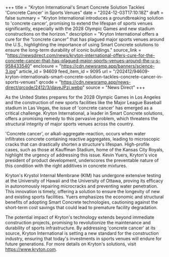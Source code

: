 +++
title = "Kryton International's Smart Concrete Solution Tackles 'Concrete Cancer' in Sports Venues"
date = "2024-12-03T17:10:18Z"
draft = false
summary = "Kryton International introduces a groundbreaking solution to 'concrete cancer', promising to extend the lifespan of sports venues significantly, especially with the 2028 Olympic Games and new stadium constructions on the horizon."
description = "Kryton International offers a cure for the “concrete cancer” that has plagued major sports venues around the U.S., highlighting the importance of using Smart Concrete solutions to ensure the long-term durability of iconic buildings."
source_link = "https://newsdirect.com/news/kryton-international-offers-cure-for-the-concrete-cancer-that-has-plagued-major-sports-venues-around-the-u-s-958433540"
enclosure = "https://cdn.newsramp.app/banners/science-3.jpg"
article_id = 94609
feed_item_id = 9095
url = "/202412/94609-kryton-internationals-smart-concrete-solution-tackles-concrete-cancer-in-sports-venues"
qrcode = "https://cdn.newsramp.app/news-direct/qrcode/2412/3/daveJPzj.webp"
source = "News Direct"
+++

<p>As the United States prepares for the 2028 Olympic Games in Los Angeles and the construction of new sports facilities like the Major League Baseball stadium in Las Vegas, the issue of 'concrete cancer' has emerged as a critical challenge. Kryton International, a leader in Smart Concrete solutions, offers a promising remedy to this pervasive problem, which threatens the structural integrity of major sports venues across the country.</p><p>'Concrete cancer', or alkali-aggregate-reaction, occurs when water infiltrates concrete containing reactive aggregates, leading to microscopic cracks that can drastically shorten a structure's lifespan. High-profile cases, such as those at Kauffman Stadium, home of the Kansas City Royals, highlight the urgency of addressing this issue. Kevin Yuers, Kryton's vice president of product development, underscores the preventable nature of this condition with the right additives in concrete mixtures.</p><p>Kryton's Krystol Internal Membrane (KIM) has undergone extensive testing at the University of Hawaii and the University of Ottawa, proving its efficacy in autonomously repairing microcracks and preventing water penetration. This innovation is timely, offering a solution to ensure the longevity of new and existing sports facilities. Yuers emphasizes the economic and structural benefits of adopting Smart Concrete technologies, cautioning against the short-term cost savings that could lead to premature facility degradation.</p><p>The potential impact of Kryton's technology extends beyond immediate construction projects, promising to revolutionize the maintenance and durability of sports infrastructure. By addressing 'concrete cancer' at its source, Kryton International is setting a new standard for the construction industry, ensuring that today's investments in sports venues will endure for future generations. For more details on Kryton's solutions, visit <a href='https://www.kryton.com' rel='nofollow' target='_blank'>https://www.kryton.com</a>.</p>